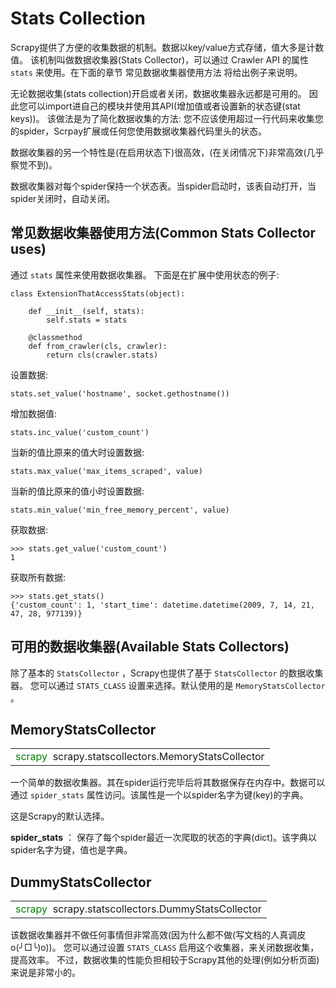 # Stats Collection #

Scrapy提供了方便的收集数据的机制。数据以key/value方式存储，值大多是计数值。 该机制叫做数据收集器(Stats Collector)，可以通过 Crawler API 的属性 `stats` 来使用。在下面的章节 常见数据收集器使用方法 将给出例子来说明。

无论数据收集(stats collection)开启或者关闭，数据收集器永远都是可用的。 因此您可以import进自己的模块并使用其API(增加值或者设置新的状态键(stat keys))。 该做法是为了简化数据收集的方法: 您不应该使用超过一行代码来收集您的spider，Scrpay扩展或任何您使用数据收集器代码里头的状态。

数据收集器的另一个特性是(在启用状态下)很高效，(在关闭情况下)非常高效(几乎察觉不到)。

数据收集器对每个spider保持一个状态表。当spider启动时，该表自动打开，当spider关闭时，自动关闭。

## 常见数据收集器使用方法(Common Stats Collector uses) ##

通过 `stats` 属性来使用数据收集器。 下面是在扩展中使用状态的例子:

	class ExtensionThatAccessStats(object):
	
	    def __init__(self, stats):
	        self.stats = stats
	
	    @classmethod
	    def from_crawler(cls, crawler):
	        return cls(crawler.stats)

设置数据:

	stats.set_value('hostname', socket.gethostname())

增加数据值:

	stats.inc_value('custom_count')	

当新的值比原来的值大时设置数据:

	stats.max_value('max_items_scraped', value)

当新的值比原来的值小时设置数据:

	stats.min_value('min_free_memory_percent', value)

获取数据:
	
	>>> stats.get_value('custom_count')
	1

获取所有数据:

	>>> stats.get_stats()
	{'custom_count': 1, 'start_time': datetime.datetime(2009, 7, 14, 21, 47, 28, 977139)}

## 可用的数据收集器(Available Stats Collectors) ##

除了基本的 `StatsCollector` ，Scrapy也提供了基于 `StatsCollector` 的数据收集器。 您可以通过 `STATS_CLASS` 设置来选择。默认使用的是 `MemoryStatsCollector` 。

## MemoryStatsCollector ##

<table><tr><td>
<font color=green>scrapy</font>  &nbsp;scrapy.statscollectors.MemoryStatsCollector

</td></tr></table>

一个简单的数据收集器。其在spider运行完毕后将其数据保存在内存中。数据可以通过 `spider_stats` 属性访问。该属性是一个以spider名字为键(key)的字典。

这是Scrapy的默认选择。


**spider_stats** ： 保存了每个spider最近一次爬取的状态的字典(dict)。该字典以spider名字为键，值也是字典。

## DummyStatsCollector ##

<table><tr><td>
<font color=green>scrapy</font>  &nbsp;scrapy.statscollectors.DummyStatsCollector

</td></tr></table>

该数据收集器并不做任何事情但非常高效(因为什么都不做(写文档的人真调皮o(╯□╰)o))。 您可以通过设置 `STATS_CLASS` 启用这个收集器，来关闭数据收集，提高效率。 不过，数据收集的性能负担相较于Scrapy其他的处理(例如分析页面)来说是非常小的。